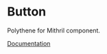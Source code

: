 # Button

Polythene for Mithril component.

[Documentation](https://github.com/ArthurClemens/polythene/tree/master/docs/components/mithril/button.md)
